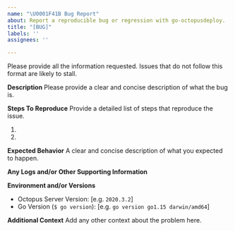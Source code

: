 ```yaml
---
name: "\U0001F41B Bug Report"
about: Report a reproducible bug or regression with go-octopusdeploy.
title: "[BUG]"
labels: ''
assignees: ''

---
```


Please provide all the information requested. Issues that do not follow this format are likely to stall.

**Description**
Please provide a clear and concise description of what the bug is.

**Steps To Reproduce**
Provide a detailed list of steps that reproduce the issue.

1.
2.

**Expected Behavior**
A clear and concise description of what you expected to happen.

**Any Logs and/or Other Supporting Information**

**Environment and/or Versions**
- Octopus Server Version: [e.g. `2020.3.2`]
- Go Version (`$ go version`): [e.g. `go version go1.15 darwin/amd64`]

**Additional Context**
Add any other context about the problem here.
